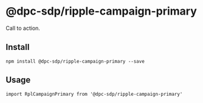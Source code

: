# @dpc-sdp/ripple-campaign-primary

Call to action.

## Install
`npm install @dpc-sdp/ripple-campaign-primary --save`

## Usage
```
import RplCampaignPrimary from '@dpc-sdp/ripple-campaign-primary'

```

